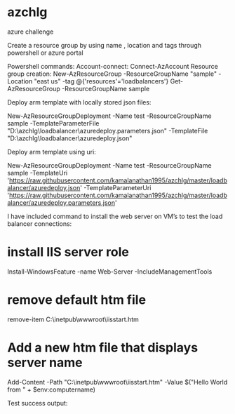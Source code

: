 # azchlg
azure challenge

Create a resource group by using name , location and tags through powershell or azure portal

Powershell commands:
Account-connect:
Connect-AzAccount
Resource group creation:
New-AzResourceGroup -ResourceGroupName "sample" -Location "east us" -tag @{'resources'='loadbalancers'}
Get-AzResourceGroup -ResourceGroupName sample
 

Deploy arm template with locally stored json files:

New-AzResourceGroupDeployment -Name test -ResourceGroupName sample -TemplateParameterFile "D:\azchlg\loadbalancer\azuredeploy.parameters.json" -TemplateFile "D:\azchlg\loadbalancer\azuredeploy.json"
 

Deploy arm template using uri:

New-AzResourceGroupDeployment -Name test -ResourceGroupName sample -TemplateUri 'https://raw.githubusercontent.com/kamalanathan1995/azchlg/master/loadbalancer/azuredeploy.json' -TemplateParameterUri 'https://raw.githubusercontent.com/kamalanathan1995/azchlg/master/loadbalancer/azuredeploy.parameters.json'
 















I have included command to install the web server on VM’s to test the load balancer connections:

# install IIS server role
 Install-WindowsFeature -name Web-Server -IncludeManagementTools

 # remove default htm file
  remove-item  C:\inetpub\wwwroot\iisstart.htm

 # Add a new htm file that displays server name
  Add-Content -Path "C:\inetpub\wwwroot\iisstart.htm" -Value $("Hello World from " + $env:computername)


Test success output:
 

 

